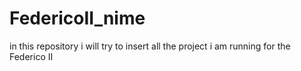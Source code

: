 # FedericoII_nime
in this repository i will try to insert all the project i am running for the Federico II
